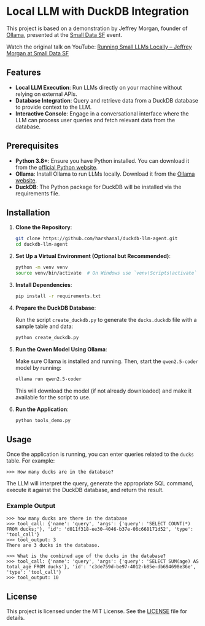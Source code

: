 # Local LLM with DuckDB Integration

This project is based on a demonstration by Jeffrey Morgan, founder of [Ollama](https://ollama.com/), presented at the [Small Data SF](https://www.smalldatasf.com/) event. 

Watch the original talk on YouTube: [Running Small LLMs Locally – Jeffrey Morgan at Small Data SF](https://www.youtube.com/watch?v=P-55pV6ss3k)

## Features

- **Local LLM Execution**: Run LLMs directly on your machine without relying on external APIs.
- **Database Integration**: Query and retrieve data from a DuckDB database to provide context to the LLM.
- **Interactive Console**: Engage in a conversational interface where the LLM can process user queries and fetch relevant data from the database.

## Prerequisites

- **Python 3.8+**: Ensure you have Python installed. You can download it from the [official Python website](https://www.python.org/downloads/).
- **Ollama**: Install Ollama to run LLMs locally. Download it from the [Ollama website](https://ollama.com/download).
- **DuckDB**: The Python package for DuckDB will be installed via the requirements file.

## Installation

1. **Clone the Repository**:

   ```bash
   git clone https://github.com/harshanal/duckdb-llm-agent.git
   cd duckdb-llm-agent
   ```

2. **Set Up a Virtual Environment (Optional but Recommended)**:

   ```bash
   python -m venv venv
   source venv/bin/activate  # On Windows use `venv\Scripts\activate`
   ```

3. **Install Dependencies**:

   ```bash
   pip install -r requirements.txt
   ```

4. **Prepare the DuckDB Database**:

   Run the script `create_duckdb.py` to generate the `ducks.duckdb` file with a sample table and data:

   ```bash
   python create_duckdb.py
   ```

5. **Run the Qwen Model Using Ollama**:

   Make sure Ollama is installed and running. Then, start the `qwen2.5-coder` model by running:

   ```bash
   ollama run qwen2.5-coder
   ```

   This will download the model (if not already downloaded) and make it available for the script to use.

6. **Run the Application**:

   ```bash
   python tools_demo.py
   ```

## Usage

Once the application is running, you can enter queries related to the `ducks` table. For example:

```
>>> How many ducks are in the database?
```

The LLM will interpret the query, generate the appropriate SQL command, execute it against the DuckDB database, and return the result.

### Example Output

```
>>> how many ducks are there in the database
>>> tool_call: {'name': 'query', 'args': {'query': 'SELECT COUNT(*) FROM ducks;'}, 'id': 'd011f318-ee30-4046-b37e-06c668171d52', 'type': 'tool_call'}
>>> tool_output: 3
There are 3 ducks in the database.

>>> What is the combined age of the ducks in the database?
>>> tool_call: {'name': 'query', 'args': {'query': 'SELECT SUM(age) AS total_age FROM ducks'}, 'id': 'c3de759d-be97-4012-b85e-db694698e36e', 'type': 'tool_call'}
>>> tool_output: 10
```

## License

This project is licensed under the MIT License. See the [LICENSE](LICENSE) file for details.

